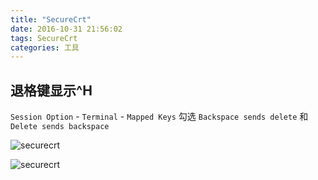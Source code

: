 ```yaml
---
title: "SecureCrt"
date: 2016-10-31 21:56:02
tags: SecureCrt
categories: 工具
---
```


## 退格键显示^H

`Session Option` - `Terminal` - `Mapped Keys` 勾选 `Backspace sends delete` 和 `Delete sends backspace`

![securecrt](http://7xlbo3.com1.z0.glb.clouddn.com/2016/10/31/20161031215914.png)



![securecrt](http://7xlbo3.com1.z0.glb.clouddn.com/2016/10/31/20161031220345.png)
